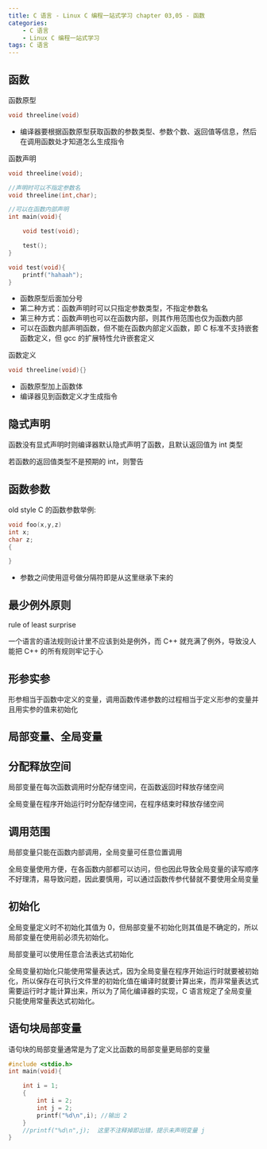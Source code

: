 ```yaml
---
title: C 语言 - Linux C 编程一站式学习 chapter 03,05 - 函数
categories: 
    - C 语言
    - Linux C 编程一站式学习
tags: C 语言
---
```


## 函数

函数原型
```c
void threeline(void)
```
* 编译器要根据函数原型获取函数的参数类型、参数个数、返回值等信息，然后在调用函数处才知道怎么生成指令

函数声明
```c
void threeline(void);

//声明时可以不指定参数名
void threeline(int,char);

//可以在函数内部声明
int main(void){

    void test(void);

    test();
}

void test(void){
    printf("hahaah");
}
```
* 函数原型后面加分号
* 第二种方式：函数声明时可以只指定参数类型，不指定参数名
* 第三种方式：函数声明也可以在函数内部，则其作用范围也仅为函数内部
* 可以在函数内部声明函数，但不能在函数内部定义函数，即 C 标准不支持嵌套函数定义，但 gcc 的扩展特性允许嵌套定义

函数定义
```c
void threeline(void){}
```
* 函数原型加上函数体
* 编译器见到函数定义才生成指令

## 隐式声明

函数没有显式声明时则编译器默认隐式声明了函数，且默认返回值为 int 类型

若函数的返回值类型不是预期的 int，则警告

## 函数参数

old style C 的函数参数举例:
```c
void foo(x,y,z)
int x;
char z;
{

}
```
* 参数之间使用逗号做分隔符即是从这里继承下来的

## 最少例外原则

rule of least surprise

一个语言的语法规则设计里不应该到处是例外，而 C++ 就充满了例外，导致没人能把 C++ 的所有规则牢记于心

## 形参实参

形参相当于函数中定义的变量，调用函数传递参数的过程相当于定义形参的变量并且用实参的值来初始化

## 局部变量、全局变量

## 分配释放空间

局部变量在每次函数调用时分配存储空间，在函数返回时释放存储空间

全局变量在程序开始运行时分配存储空间，在程序结束时释放存储空间

## 调用范围

局部变量只能在函数内部调用，全局变量可任意位置调用

全局变量使用方便，在各函数内部都可以访问，但也因此导致全局变量的读写顺序不好理清，易导致问题，因此要慎用，可以通过函数传参代替就不要使用全局变量

## 初始化

全局变量定义时不初始化其值为 0，但局部变量不初始化则其值是不确定的，所以局部变量在使用前必须先初始化。

局部变量可以使用任意合法表达式初始化

全局变量初始化只能使用常量表达式，因为全局变量在程序开始运行时就要被初始化，所以保存在可执行文件里的初始化值在编译时就要计算出来，而非常量表达式需要运行时才能计算出来，所以为了简化编译器的实现，C 语言规定了全局变量只能使用常量表达式初始化。

## 语句块局部变量

语句块的局部变量通常是为了定义比函数的局部变量更局部的变量

```c
#include <stdio.h>
int main(void){

    int i = 1;
    {
        int i = 2;    
        int j = 2;
        printf("%d\n",i); //输出 2
    }
    //printf("%d\n",j);  这里不注释掉即出错，提示未声明变量 j
}
```

